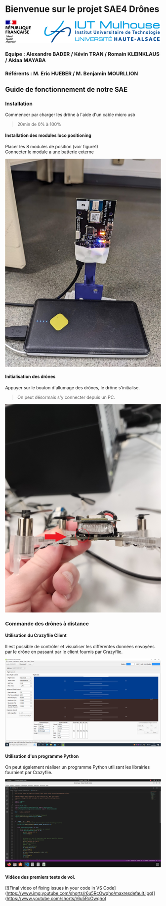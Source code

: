 # Bienvenue sur le projet SAE4 Drônes 

![figure0](images/iut_mulhouse.png)

### Equipe : Alexandre BADER / Kévin TRAN / Romain KLEINKLAUS / Aklaa MAYABA

### Référents : M. Eric HUEBER / M. Benjamin MOURLLION 


## Guide de fonctionnement de notre SAE


### Installation
Commencer par charger les drône à l'aide d'un cable micro usb 
> 20min de 0% à 100%

#### Installation des modules loco positioning
Placer les 8 modules de position (voir figure1)  
Connecter le module a une batterie externe

![figure1](images/module_loco_zoom.jpg)

#### Initialisation des drônes
Appuyer sur le bouton d'allumage des drônes, le drône s'initialise.

> On peut désormais s'y connecter depuis un PC.

![figure2](images/bouton_allumage_drone.jpg)

### Commande des drônes à distance

#### Utilisation du Crazyflie Client

Il est possible de contrôler et visualiser les différentes données envoyées par le drône en passant par le client fournis par Crazyflie.

![figure3](images/crazyflie_client.png)

#### Utilisation d'un programme Python

On peut également réaliser un programme Python utilisant les librairies fournient par Crazyflie.

![figure4](images/code_python.png)

#### Vidéos des premiers tests de vol.
[![Final video of fixing issues in your code in VS Code]
(https://www.img.youtube.com/shorts/r6u5RcOwqho/maxresdefault.jpg)]
(https://www.youtube.com/shorts/r6u5RcOwqho)

